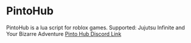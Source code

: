 # PintoHub
PintoHub is a lua script for roblox games.
Supported:
Jujutsu Infinite and Your Bizarre Adventure
[Pinto Hub Discord Link](https://discord.gg/jq4hD8cB)

